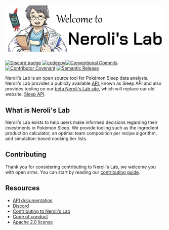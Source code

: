 <a href="https://nerolislab.com/">
  <h1 align="center">
    <picture>
      <source media="(prefers-color-scheme: dark)" srcset="./backend/src/assets/banner.png">
      <img alt="Neroli's Lab" src="./backend/src/assets/banner-bright.png">
    </picture>
  </h1>
</a>

[![Discord badge][]][Discord invite]
[![codecov](https://codecov.io/gh/nerolis-lab/nerolis-lab/graph/badge.svg?token=ASFVY848GK)](https://codecov.io/gh/nerolis-lab/nerolis-lab)[![Conventional Commits](https://img.shields.io/badge/Conventional%20Commits-1.0.0-%23FE5196?logo=conventionalcommits&logoColor=white)](https://www.conventionalcommits.org/en/v1.0.0/)
[![Contributor Covenant](https://img.shields.io/badge/Contributor%20Covenant-2.1-4baaaa.svg)](CODE_OF_CONDUCT.md)
[![Semantic Release](https://img.shields.io/badge/Semantic_Release-semver-blue)](https://semver.org/)

Neroli's Lab is an open source tool for Pokémon Sleep data analysis. Neroli's Lab provides a publicly available [API][API docs], known as Sleep API and also provides tooling on our [beta Neroli's Lab site][nerolislab], which will replace our old website, [Sleep API][sleepapi].

## What is Neroli's Lab

Neroli's Lab exists to help users make informed decisions regarding their investments in Pokémon Sleep. We provide tooling such as the ingredient production calculator, an optimal team composition per recipe algorithm, and simulation-based cooking tier lists.

## Contributing

Thank you for considering contributing to Neroli's Lab, we welcome you with open arms. You can start by reading our [contributing guide](CONTRIBUTING.md).

## Resources

- [API documentation][API docs]
- [Discord][Discord invite]
- [Contributing to Neroli's Lab](CONTRIBUTING.md)
- [Code of conduct](CODE_OF_CONDUCT.md)
- [Apache 2.0 license](LICENSE.md)

[Discord invite]: https://discord.gg/SP9Ms69ueD
[Discord badge]: https://img.shields.io/discord/1300099710996058252?logo=discord
[API docs]: https://api.sleepapi.net/docs
[sleepapi]: https://sleepapi.net
[nerolislab]: https://nerolislab.com
